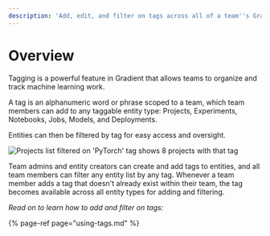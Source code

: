 ```yaml
---
description: 'Add, edit, and filter on tags across all of a team''s Gradient entities'
---
```


# Overview

Tagging is a powerful feature in Gradient that allows teams to organize and track machine learning work.

A tag is an alphanumeric word or phrase scoped to a team, which team members can add to any taggable entity type: Projects, Experiments, Notebooks, Jobs, Models, and Deployments.

Entities can then be filtered by tag for easy access and oversight.

![Projects list filtered on &apos;PyTorch&apos; tag shows 8 projects with that tag](../.gitbook/assets/screen-shot-2020-02-10-at-7.25.47-pm%20%281%29.png)

Team admins and entity creators can create and add tags to entities, and all team members can filter any entity list by any tag. Whenever a team member adds a tag that doesn't already exist within their team, the tag becomes available across all entity types for adding and filtering.



_Read on to learn how to add and filter on tags:_

{% page-ref page="using-tags.md" %}

